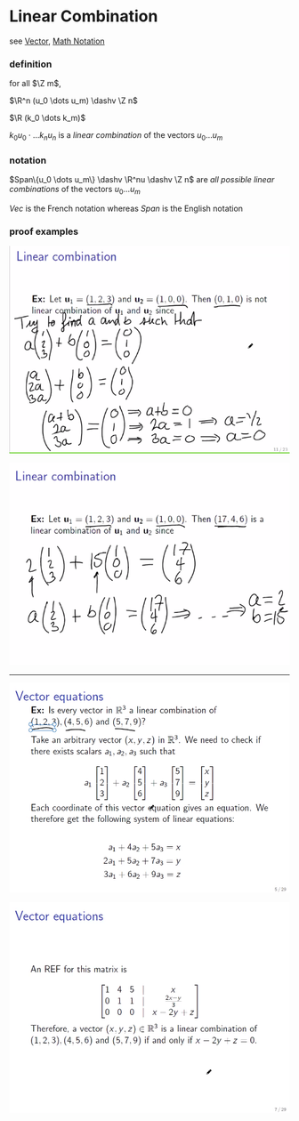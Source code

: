 # Linear Combination

see [Vector](Vector%208f57230e24a8497192bb7f33a34e40f8.md), [Math Notation](Math%20Notation%207bc4575af1e541d6946b955774161a6a.md)

### definition

for all $\Z m$,

$\R^n (u_0 \dots u_m) \dashv \Z n$

$\R (k_0 \dots k_m)$

$k_0u_0 \cdot \dots k_nu_n$ is a *linear combination* of the vectors $u_0 \dots u_m$

### notation

$Span\{u_0 \dots u_m\} \dashv \R^nu \dashv \Z n$ are *all possible linear combinations* of the vectors $u_0 \dots u_m$

$Vec$ is the French notation whereas $Span$ is the English notation

### proof examples

![Untitled](Linear%20Combination%2090ea52bc9e6a4d8abbe9d926d8a894b3/Untitled.png)

![Untitled](Linear%20Combination%2090ea52bc9e6a4d8abbe9d926d8a894b3/Untitled%201.png)

---

![Untitled](Linear%20Combination%2090ea52bc9e6a4d8abbe9d926d8a894b3/Untitled%202.png)

![Untitled](Linear%20Combination%2090ea52bc9e6a4d8abbe9d926d8a894b3/Untitled%203.png)